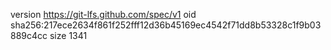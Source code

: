 version https://git-lfs.github.com/spec/v1
oid sha256:217ece2634f861f252fff12d36b45169ec4542f71dd8b53328c1f9b03889c4cc
size 1341
